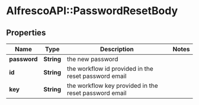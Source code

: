 # AlfrescoAPI::PasswordResetBody

## Properties
Name | Type | Description | Notes
------------ | ------------- | ------------- | -------------
**password** | **String** | the new password | 
**id** | **String** | the workflow id provided in the reset password email | 
**key** | **String** | the workflow key provided in the reset password email | 


